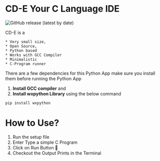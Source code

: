 # CD-E Your C Language IDE
![GitHub release (latest by date)](https://img.shields.io/github/downloads/balaji303/CDE/version2/total?style=flat-square)
 
 
 CD-E is a

    * Very small size, 
    * Open Source,
    * Python based 
    * Works with GCC Compiler 
    * Minimalistic
    * C-Program runner


There are a few dependencies for this Python App make sure you install them before running the Python App
   1. **Install GCC compiler** and
   2. **Install wxpython Library** using the below command

```
pip install wxpython

```

# How to Use?

1. Run the setup file
2. Enter Type a simple C Program
3. Click on Run Button :rocket:
4. Checkout the Output Prints in the Terminal
